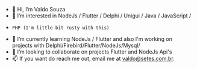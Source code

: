 - 👋 Hi, I’m Valdo Souza
- 👀 I’m interested in NodeJs / Flutter / Delphi / Unigui / Java / JavaScript / 
-     PHP (I'm little bit rusty with this)
- 🌱 I’m currently learning  NodeJs / Flutter
      and also I'm working on projects with Delphi/Firebird/Flutter/NodeJs/Mysql/
- 💞️ I’m looking to collaborate on projects Flutter and  NodeJs Api's
- 📫 If you want do reach me out, email me at valdo@setes.com.br.

<!---
valdosouza/valdosouza is a ✨ special ✨ repository because its `README.md` (this file) appears on your GitHub profile.
You can click the Preview link to take a look at your changes.
--->
